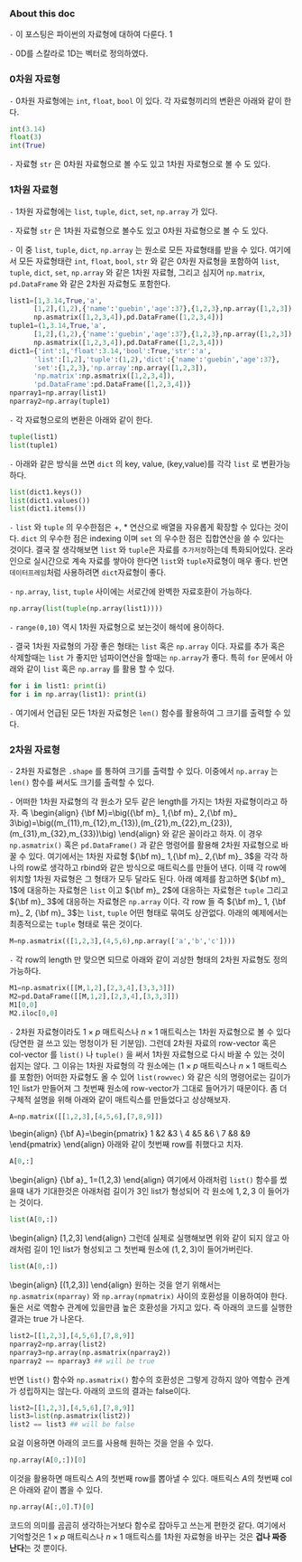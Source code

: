 ### About this doc 

`-` 이 포스팅은 파이썬의 자료형에 대하여 다룬다. 1

`-` 0D를 스칼라로 1D는 벡터로 정의하였다. 

### 0차원 자료형

`-` 0차원 자료형에는 `int`, `float`, `bool` 이 있다. 각 자료형끼리의 변환은 아래와 같이 한다. 
```python
int(3.14)
float(3)
int(True)
```

`-` 자료형 `str` 은 0차원 자료형으로 볼 수도 있고 1차원 자로형으로 볼 수 도 있다. 

### 1차원 자료형

`-` 1차원 자료형에는 `list`, `tuple`, `dict`, `set`, `np.array` 가 있다. 

`-` 자료형 `str` 은 1차원 자료형으로 볼수도 있고 0차원 자료형으로 볼 수 도 있다. 

`-`  이 중 `list`, `tuple`, `dict`, `np.array` 는 원소로 모든 자료형태를 받을 수 있다. 여기에서 모든 자료형태란 `int`, `float`, `bool`, `str` 와 같은 0차원 자료형을 포함하여 `list`, `tuple`, `dict`, `set`, `np.array` 와 같은 1차원 자료형, 그리고 심지어 `np.matrix`, `pd.DataFrame` 와 같은 2차원 자료형도 포함한다. 
```python
list1=[1,3.14,True,'a',
      [1,2],(1,2),{'name':'guebin','age':37},{1,2,3},np.array([1,2,3]),
      np.asmatrix([1,2,3,4]),pd.DataFrame([1,2,3,4])]
tuple1=(1,3.14,True,'a',
      [1,2],(1,2),{'name':'guebin','age':37},{1,2,3},np.array([1,2,3]),
      np.asmatrix([1,2,3,4]),pd.DataFrame([1,2,3,4]))
dict1={'int':1,'float':3.14,'bool':True,'str':'a',
      'list':[1,2],'tuple':(1,2),'dict':{'name':'guebin','age':37},
      'set':{1,2,3},'np.array':np.array([1,2,3]),
      'np.matrix':np.asmatrix([1,2,3,4]),
      'pd.DataFrame':pd.DataFrame([1,2,3,4])}
nparray1=np.array(list1) 
nparray2=np.array(tuple1) 
```

`-`  각 자료형으로의 변환은 아래와 같이 한다.
```python
tuple(list1)
list(tuple1)
```

`-` 아래와 같은 방식을 쓰면 `dict` 의 key, value, (key,value)를 각각 `list` 로 변환가능하다. 
```python
list(dict1.keys())
list(dict1.values())
list(dict1.items())
```


`-` `list` 와 `tuple` 의 우수한점은 +, * 연산으로 배열을 자유롭게 확장할 수 있다는 것이다. `dict` 의 우수한 점은 indexing 이며 `set` 의 우수한 점은 집합연산을 쓸 수 있다는 것이다. 결국 잘 생각해보면 `list` 와 `tuple`은 자료를 `추가저장`하는데 특화되어있다. 온라인으로 실시간으로 계속 자료를 쌓아야 한다면 `list`와 `tuple`자료형이 매우 좋다. 반면 `데이터프레임`처럼 사용하려면 `dict`자료형이 좋다. 

`-` `np.array`, `list`, `tuple` 사이에는 서로간에 완벽한 자료호환이 가능하다. 
```python
np.array(list(tuple(np.array(list1))))
```


`-` `range(0,10)` 역시 1차원 자료형으로 보는것이 해석에 용이하다. 

`-` 결국 1차원 자료형의 가장 좋은 형태는 `list` 혹은 `np.array` 이다. 자료를 추가 혹은 삭제할때는 `list` 가 좋지만 넘파이연산을 할때는 `np.array`가 좋다. 특히 `for` 문에서 아래와 같이 `list` 혹은 `np.array` 를 활용 할 수 있다. 
```python
for i in list1: print(i)
for i in np.array(list1): print(i)
```

`-` 여기에서 언급된 모든 1차원 자료형은 `len()` 함수를 활용하여 그 크기를 출력할 수 있다. 

### 2차원 자료형

`-` 2차원 자료형은 `.shape` 를 통하여 크기를 출력할 수 있다. 이중에서 `np.array` 는 `len()` 함수를 써서도 크기를 출력할 수 있다. 

`-` 어떠한 1차원 자료형의 각 원소가 모두 같은 length를 가지는 1차원 자료형이라고 하자. 즉 
\begin{align}
{\bf M}=\big({\bf m}_ 1,{\bf m}_ 2,{\bf m}_ 3\big)=\big((m_{11},m_{12},m_{13}),(m_{21},m_{22},m_{23}),(m_{31},m_{32},m_{33})\big)
\end{align}
와 같은 꼴이라고 하자. 이 경우 `np.asmatrix()` 혹은 `pd.DataFrame()` 과 같은 명령어를 활용해 2차원 자료형으로 바꿀 수 있다. 여기에서는 1차원 자료형 ${\bf m}_ 1,{\bf m}_ 2,{\bf m}_ 3$을 각각 하나의 row로 생각하고 rbind와 같은 방식으로 매트릭스를 만들어 낸다. 이때 각 row에 위치할 1차원 자료형은 그 형태가 모두 달라도 된다. 아래 예제를 참고하면 ${\bf m}_ 1$에 대응하는 자료형은 `list` 이고 ${\bf m}_ 2$에 대응하는 자료형은 `tuple` 그리고 ${\bf m}_ 3$에 대응하는 자료형은 `np.array` 이다. 각 row 들 즉 ${\bf m}_ 1, {\bf m}_ 2, {\bf m}_ 3$는 `list`, `tuple` 어떤 형태로 묶여도 상관없다. 아래의 예제에서는 최종적으로는 `tuple` 형태로 묶은 것이다.
```python
M=np.asmatrix(([1,2,3],(4,5,6),np.array(['a','b','c'])))
```

`-` 각 row의 length 만 맞으면 되므로 아래와 같이 괴상한 형태의 2차원 자료형도 정의가능하다. 
```python
M1=np.asmatrix([[M,1,2],[2,3,4],[3,3,3]])
M2=pd.DataFrame([[M,1,2],[2,3,4],[3,3,3]])
M1[0,0]
M2.iloc[0,0]
```

`-` 2차원 자료형이라도 $1\times p$ 매트릭스나 $n\times 1$ 매트릭스는 1차원 자료형으로 볼 수 있다(당연한 걸 쓰고 있는 멍청이가 된 기분임). 그런데 2차원 자료의 row-vector 혹은 col-vector 를 `list()` 나 `tuple()` 을 써서 1차원 자료형으로 다시 바꿀 수 있는 것이 쉽지는 않다. 그 이유는 1차원 자료형의 각 원소에는 ($1\times p$ 매트릭스나 $n\times 1$ 매트릭스를 포함한) 어떠한 자료형도 올 수 있어 `list(rowvec)` 와 같은 식의 명령어로는 길이가 1인 list가 만들어져 그 첫번째 원소에 row-vector가 그대로 들어가기 때문이다. 좀 더 구체적 설명을 위해 아래와 같이 매트릭스를 만들었다고 상상해보자. 
```python 
A=np.matrix([[1,2,3],[4,5,6],[7,8,9]])
```
\begin{align}
{\bf A}=\begin{pmatrix}
1 &2  &3 \\
4 &5  &6 \\
7 &8  &9 
\end{pmatrix}
\end{align}
아래와 같이 첫번째 row를 취했다고 치자.
```python 
A[0,:]
```
\begin{align}
{\bf a}_ 1=(1,2,3) 
\end{align}
여기에서 아래처럼 `list()` 함수를 썼을때 내가 기대한것은 아래처럼 길이가 3인 list가 형성되어 각 원소에 $1,2,3$ 이 들어가는 것이다. 
```python 
list(A[0,:])
```
\begin{align}
[1,2,3]
\end{align}
그런데 실제로 실행해보면 위와 같이 되지 않고 아래처럼 길이 1인 list가 형성되고 그 첫번째 원소에 $(1,2,3)$이 들어가버린다. 
```python 
list(A[0,:])
```
\begin{align}
[(1,2,3)]
\end{align}
원하는 것을 얻기 위해서는 `np.asmatrix(nparray)` 와 `np.array(npmatrix)` 사이의 호환성을 이용하여야 한다. 둘은 서로 역함수 관계에 있을만큼 높은 호환성을 가지고 있다. 즉 아래의 코드를 실행한 결과는 true 가 나온다. 
```python 
list2=[[1,2,3],[4,5,6],[7,8,9]]
nparray2=np.array(list2)
nparray3=np.array(np.asmatrix(nparray2))
nparray2 == nparray3 ## will be true
```
반면 `list()` 함수와 `np.asmatrix()` 함수의 호환성은 그렇게 강하지 않아 역함수 관계가 성립하지는 않는다. 아래의 코드의 결과는 false이다.
```python 
list2=[[1,2,3],[4,5,6],[7,8,9]]
list3=list(np.asmatrix(list2))
list2 == list3 ## will be false 
```
요걸 이용하면 아래의 코드를 사용해 원하는 것을 얻을 수 있다. 
```python 
np.array(A[0,:])[0]
```
이것을 활용하면 매트릭스 $A$의 첫번째 row를 뽑아낼 수 있다. 매트릭스 $A$의 첫번째 col은 아래와 같이 뽑을 수 있다. 
```python 
np.array(A[:,0].T)[0]
```
코드의 의미를 곰곰히 생각하는거보다 함수로 잡아두고 쓰는게 편한것 같다. 여기에서 기억할것은 $1\times p$ 매트릭스나 $n\times 1$ 매트릭스를 1차원 자료형을 바꾸는 것은 **겁나 짜증난다**는 것 뿐이다. 

